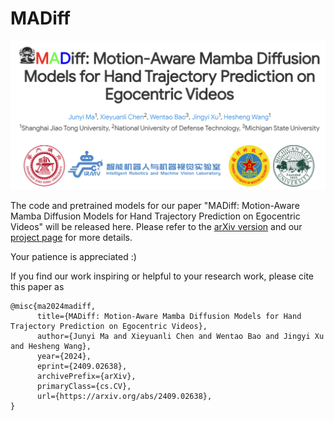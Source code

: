 # MADiff

<img src="https://github.com/IRMVLab/MADiff/blob/main/title.png" />

The code and pretrained models for our paper "MADiff: Motion-Aware Mamba Diffusion Models for Hand Trajectory Prediction on Egocentric Videos" will be released here. Please refer to the [arXiv version](https://arxiv.org/abs/2409.02638) and our [project page](https://irmvlab.github.io/madiff.github.io/) for more details.

Your patience is appreciated :)

If you find our work inspiring or helpful to your research work, please cite this paper as   

```
@misc{ma2024madiff,
      title={MADiff: Motion-Aware Mamba Diffusion Models for Hand Trajectory Prediction on Egocentric Videos}, 
      author={Junyi Ma and Xieyuanli Chen and Wentao Bao and Jingyi Xu and Hesheng Wang},
      year={2024},
      eprint={2409.02638},
      archivePrefix={arXiv},
      primaryClass={cs.CV},
      url={https://arxiv.org/abs/2409.02638}, 
}
```

